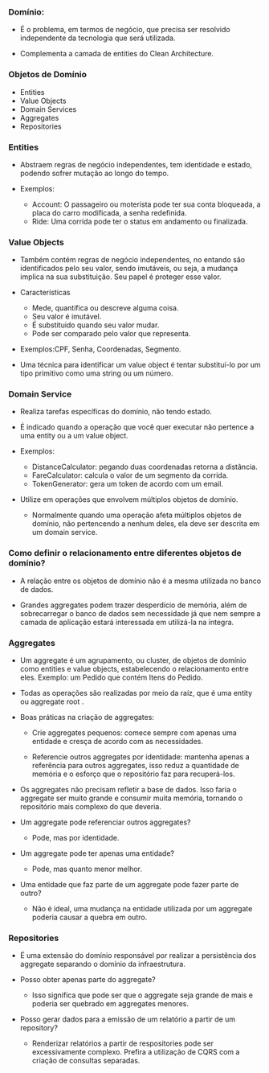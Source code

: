 ### Domínio:

- É o problema, em termos de negócio, que precisa ser resolvido independente da tecnologia que será utilizada.

- Complementa a camada de entities do Clean Architecture.

### Objetos de Domínio

- Entities
- Value Objects
- Domain Services
- Aggregates
- Repositories

### Entities <E>

- Abstraem regras de negócio independentes, tem identidade e estado, podendo sofrer mutação ao longo do tempo.

- Exemplos:
    - Account: O passageiro ou moterista pode ter sua conta bloqueada, a placa do carro modificada, a senha redefinida.
    - Ride: Uma corrida pode ter o status em andamento ou finalizada.

### Value Objects <VO>

- Também contém regras de negócio independentes, no entando são identificados pelo seu valor, sendo imutáveis, ou seja, a mudança implica na sua substituição. Seu papel é proteger esse valor.

- Características
    - Mede, quantifica ou descreve alguma coisa.
    - Seu valor é imutável.
    - É substituido quando seu valor mudar.
    - Pode ser comparado pelo valor que representa.

- Exemplos:CPF, Senha, Coordenadas, Segmento.

- Uma técnica para identificar um value object é tentar substituí-lo por um tipo primitivo como uma string ou um número.

### Domain Service <DS>

- Realiza tarefas específicas do domínio, não tendo estado. 

- É indicado quando a operação que você quer executar não pertence a uma entity ou a um value object.

- Exemplos:
    - DistanceCalculator: pegando duas coordenadas retorna a distância.
    - FareCalculator: calcula o valor de um segmento da corrida.
    - TokenGenerator: gera um token de acordo com um email.

- Utilize em operações que envolvem múltiplos objetos de domínio.
    - Normalmente quando uma operação afeta múltiplos objetos de domínio, não pertencendo a nenhum deles, ela deve ser descrita em um domain service.

### Como definir o relacionamento entre diferentes objetos de domínio?

- A relação entre os objetos de domínio não é a mesma utilizada no banco de dados.

- Grandes aggregates podem trazer desperdício de memória, além de sobrecarregar o banco de dados sem necessidade já que nem sempre a camada de aplicação estará interessada em utilizá-la na íntegra.

### Aggregates

- Um aggregate é um agrupamento, ou cluster, de objetos de domínio como entities e value objects, estabelecendo o relacionamento entre eles. Exemplo: um Pedido que contém Itens do Pedido.

- Todas as operações são realizadas por meio da raíz, que é uma entity ou aggregate root <AR>.

- Boas práticas na criação de aggregates:

    - Crie aggregates pequenos: comece sempre com apenas uma entidade e cresça de acordo com as necessidades.

    - Referencie outros aggregates por identidade: mantenha apenas a referência para outros aggregates, isso reduz a quantidade de memória e o esforço que o repositório faz para recuperá-los.

- Os aggregates não precisam refletir a base de dados. Isso faria o aggregate ser muito grande e consumir muita memória, tornando o repositório mais complexo do que deveria.

- Um aggregate pode referenciar outros aggregates? 
    - Pode, mas por identidade.

- Um aggregate pode ter apenas uma entidade? 
    - Pode, mas quanto menor melhor.

- Uma entidade que faz parte de um aggregate pode fazer parte de outro? 
    - Não é ideal, uma mudança na entidade utilizada por um aggregate poderia causar a quebra em outro.

### Repositories

- É uma extensão do domínio responsável por realizar a persistência dos aggregate separando o domínio da infraestrutura.

- Posso obter apenas parte do aggregate? 
    - Isso significa que pode ser que o aggregate seja grande de mais e poderia ser quebrado em aggregates menores.

- Posso gerar dados para a emissão de um relatório a partir de um repository?
    - Renderizar relatórios a partir de respositories pode ser excessivamente complexo. Prefira a utilização de CQRS com a criação de consultas separadas.

